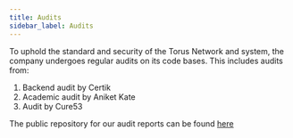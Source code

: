```yaml
---
title: Audits
sidebar_label: Audits
---
```


To uphold the standard and security of the Torus Network and system, the company
undergoes regular audits on its code bases. This includes audits from:

1. Backend audit by Certik
2. Academic audit by Aniket Kate
3. Audit by Cure53

The public repository for our audit reports can be found
[here](https://github.com/torusresearch/audit)
